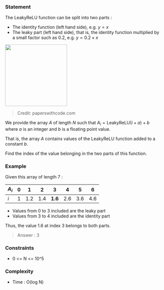 ### Statement
The LeakyReLU function can be split into two parts :
- The identity function (left hand side), e.g. $y = x$
- The leaky part (left hand side), that is, the identity function multiplied by a small factor such as 0.2, e.g. $y = 0.2 \times x$

<img width="200px" height="200px" src="https://production-media.paperswithcode.com/methods/Screen_Shot_2020-05-25_at_3.09.45_PM.png" />

> Credit: paperswithcode.com

We provide the array $A$ of length $N$ such that $A_i = \text{LeakyReLU}(i + a) + b$ where $a$ is an integer and $b$ is a floating point value.

That is, the array $A$ contains values of the LeakyReLU function added to a constant $b$.

Find the index of the value belonging in the two parts of this function.

### Example
Given this array of length 7 :

| $A_i$ | 0   | 1   | 2   | 3       | 4   | 5   | 6   |
| ----- | --- | --- | --- | ------- | --- | --- | --- |
|  $i$  | 1   | 1.2 | 1.4 | **1.6** | 2.6 | 3.6 | 4.6 |

- Values from 0 to 3 included are the leaky part
- Values from 3 to 4 included are the identity part

Thus, the value 1.6 at index 3 belongs to both parts.

> Answer : 3

### Constraints
- 0 <= N <= 10^5

### Complexity
- Time : O(log N)
